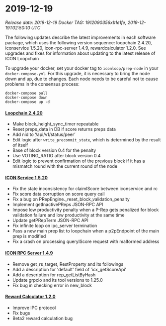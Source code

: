 # 2019-12-19

_Release date: 2019-12-19_ _Docker TAG: 1912090356xb1e1fe, 2019-12-19T02:50:10 UTC_

The following updates describe the latest improvements in each software package, which uses the following version sequence: loopchain 2.4.20, iconservice 1.5.20, icon-rpc-server 1.4.9, rewardcalculator 1.2.0. See upgrades and fixes for information about updating to the latest release of ICON Loopchain

To upgrade your docker, set your docker tag to `iconloop/prep-node` in your `docker-compose.yml`. For this upgrade, it is necessary to bring the node down and up, due to changes. Each node needs to be careful not to cause problems in the consensus process:

```text
docker-compose pull
docker-compose down
docker-compose up -d
```

#### [**Loopchain 2.4.20**](https://github.com/icon-project/loopchain/releases)

* Make block\_height\_sync\_timer repeatable
* Reset preps\_data in DB if score returns preps data
* Add nid to ‘/api/v1/status/peer’
* Edit logic after `write_precommit_state`, which is determined by the result of itself
* Base of block version 0.4 for the penalty
* Use VOTING\_RATIO after block version 0.4
* Edit logic to prevent confirmation of the previous block if it has a mismatch round with the current round of the node

#### [**ICON Service 1.5.20**](https://github.com/icon-project/icon-service/releases/tag/v1.5.20)

* Fix the state inconsistency for claimIScore between iconservice and rc
* Fix score data corruption on score query call
* Fix a bug on PRepEngine.\_reset\_block\_validation\_penalty
* Implement getInactivePReps JSON-RPC API
* Impose low productivity penalty when a P-Rep gets penalized for block validation failure and low productivity at the same time
* Update getPRepTerm JSON-RPC API
* Fix infinite loop on ipc\_server termination
* Pass a new main prep list to loopchain when a p2pEndpoint of the main prep is modified
* Fix a crash on processing queryIScore request with malformed address

#### [**ICON RPC Server 1.4.9**](https://github.com/icon-project/icon-rpc-server/releases/tag/1.4.9)

* Remove get\_rs\_target, RestProperty and its followings
* Add a description for 'default' field of 'icx\_getScoreApi'
* Add a description for rep\_getListByHash
* Update grpcio and its tool versions to 1.25.0
* Fix bug in checking error in new\_block

#### [**Reward Calculator 1.2.0**](https://github.com/icon-project/rewardcalculator/releases/tag/v1.2.0)

* Improve IPC protocol
* Fix bugs
* Beta2 reward calculation bug

